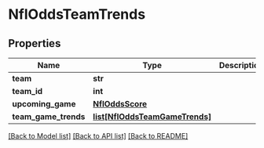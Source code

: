# NflOddsTeamTrends

## Properties
Name | Type | Description | Notes
------------ | ------------- | ------------- | -------------
**team** | **str** |  | [optional] 
**team_id** | **int** |  | [optional] 
**upcoming_game** | [**NflOddsScore**](NflOddsScore.md) |  | [optional] 
**team_game_trends** | [**list[NflOddsTeamGameTrends]**](NflOddsTeamGameTrends.md) |  | [optional] 

[[Back to Model list]](../README.md#documentation-for-models) [[Back to API list]](../README.md#documentation-for-api-endpoints) [[Back to README]](../README.md)

